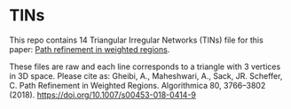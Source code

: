 # TINs
This repo contains 14 Triangular Irregular Networks (TINs) file for this paper:
[Path refinement in weighted regions](https://link.springer.com/article/10.1007/s00453-018-0414-9).

These files are raw and each line corresponds to a triangle with 3 vertices in 3D space.
Please cite as: Gheibi, A., Maheshwari, A., Sack, JR. Scheffer, C. Path Refinement in Weighted Regions. Algorithmica 80, 3766–3802 (2018). https://doi.org/10.1007/s00453-018-0414-9
